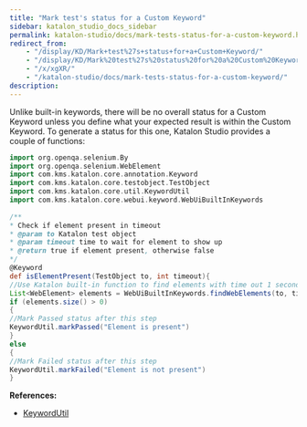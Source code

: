```yaml
---
title: "Mark test's status for a Custom Keyword" 
sidebar: katalon_studio_docs_sidebar
permalink: katalon-studio/docs/mark-tests-status-for-a-custom-keyword.html 
redirect_from:
    - "/display/KD/Mark+test%27s+status+for+a+Custom+Keyword/"
    - "/display/KD/Mark%20test%27s%20status%20for%20a%20Custom%20Keyword/"
    - "/x/xgXR/"
    - "/katalon-studio/docs/mark-tests-status-for-a-custom-keyword/"
description: 
---
```

Unlike built-in keywords, there will be no overall status for a Custom Keyword unless you define what your expected result is within the Custom Keyword. To generate a status for this one, Katalon Studio provides a couple of functions:

```groovy
import org.openqa.selenium.By
import org.openqa.selenium.WebElement
import com.kms.katalon.core.annotation.Keyword
import com.kms.katalon.core.testobject.TestObject
import com.kms.katalon.core.util.KeywordUtil
import com.kms.katalon.core.webui.keyword.WebUiBuiltInKeywords
 
/**
* Check if element present in timeout
* @param to Katalon test object
* @param timeout time to wait for element to show up 
* @return true if element present, otherwise false
*/
@Keyword
def isElementPresent(TestObject to, int timeout){
//Use Katalon built-in function to find elements with time out 1 seconds
List<WebElement> elements = WebUiBuiltInKeywords.findWebElements(to, timeout)
if (elements.size() > 0)
{
//Mark Passed status after this step
KeywordUtil.markPassed("Element is present")
}
else
{
//Mark Failed status after this step
KeywordUtil.markFailed("Element is not present")
}
```

**References:**

*   [KeywordUtil](https://api-docs.katalon.com/com/kms/katalon/core/util/KeywordUtil.html)
